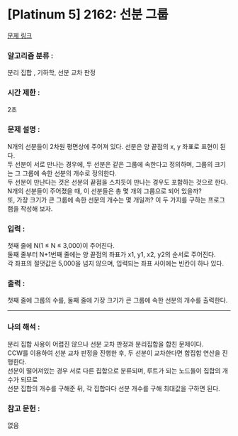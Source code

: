 [Platinum 5] 2162: 선분 그룹
====================================  
[문제 링크](https://www.acmicpc.net/problem/2162)  

### 알고리즘 분류 :  
분리 집합 , 기하학, 선분 교차 판정

### 시간 제한 :  
2초   

### 문제 설명 :  
N개의 선분들이 2차원 평면상에 주어져 있다. 선분은 양 끝점의 x, y 좌표로 표현이 된다.  
두 선분이 서로 만나는 경우에, 두 선분은 같은 그룹에 속한다고 정의하며, 그룹의 크기는 그 그룹에 속한 선분의 개수로 정의한다.  
두 선분이 만난다는 것은 선분의 끝점을 스치듯이 만나는 경우도 포함하는 것으로 한다.  
N개의 선분들이 주어졌을 때, 이 선분들은 총 몇 개의 그룹으로 되어 있을까?   
또, 가장 크기가 큰 그룹에 속한 선분의 개수는 몇 개일까? 이 두 가지를 구하는 프로그램을 작성해 보자.  

### 입력 :   
첫째 줄에 N(1 ≤ N ≤ 3,000)이 주어진다.  
둘째 줄부터 N+1번째 줄에는 양 끝점의 좌표가 x1, y1, x2, y2의 순서로 주어진다.  
각 좌표의 절댓값은 5,000을 넘지 않으며, 입력되는 좌표 사이에는 빈칸이 하나 있다.  

### 출력 :   
첫째 줄에 그룹의 수를, 둘째 줄에 가장 크기가 큰 그룹에 속한 선분의 개수를 출력한다.  

-----------------------------------------------------------  
### 나의 해석 :  
분리 집합 사용이 어렵진 않으나 선분 교차 판정과 분리집합을 합친 문제이다.  
CCW를 이용하여 선분 교차 판정을 진행한 후, 두 선분이 교차한다면 합집합 연산을 진행한다.  
선분이 떨어져있는 경우 서로 다른 집합으로 분류되며,  루트가 되는 노드들이 집합의 개수가 되므로  
선분 집합의 개수를 구해준 뒤, 각 집합마다 선분 개수를 구해 최대값을 구하면 된다.  

### 참고 문헌 :  
없음   

